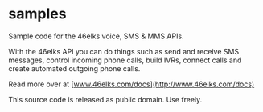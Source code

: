 samples
=======

Sample code for the 46elks voice, SMS & MMS APIs.

With the 46elks API you can do things such as send and receive SMS messages, control incoming phone calls, build IVRs, connect calls and create automated outgoing phone calls.

Read more over at [www.46elks.com/docs](http://www.46elks.com/docs)

This source code is released as public domain. Use freely.

